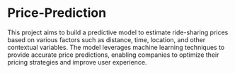 # Price-Prediction
This project aims to build a predictive model to estimate ride-sharing prices based on various factors such as distance, time, location, and other contextual variables. The model leverages machine learning techniques to provide accurate price predictions, enabling companies to optimize their pricing strategies and improve user experience.
